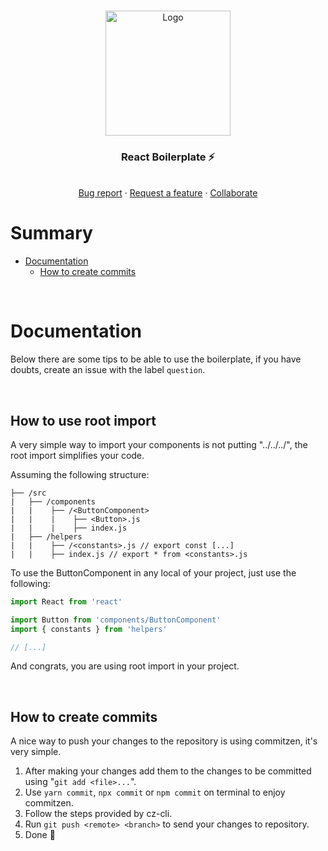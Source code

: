 <!-- PROJECT LOGO -->
<br />
<p align="center">
  <a href="https://github.com/CaaioSB/PIM2S">
    <img src="https://user-images.githubusercontent.com/34246280/175796578-96089ca0-2ecb-496b-a24c-767e7dca996e.png" alt="Logo" width="200">
  </a>
  
  <h3 align="center">React Boilerplate ⚡</h3>

  <p align="center">
    <br />
    <a href="https://github.com/CaaioSB/react-boilerplate/issues/new">Bug report</a>
    ·
    <a href="https://github.com/CaaioSB/react-boilerplate/issues/new">Request a feature</a>
    ·
    <a href="https://github.com/CaaioSB/react-boilerplate/compare">Collaborate</a>
  </p>
</p>

# Summary

- [Documentation](#documentation)
  - [How to create commits](#how-to-create-commits)

<br />

# Documentation

Below there are some tips to be able to use the boilerplate, if you have doubts, create an issue with the label `question`.

<br />

## How to use root import

A very simple way to import your components is not putting "../../../", the root import simplifies your code.

Assuming the following structure:

```
├── /src
|   ├── /components
|   |    ├── /<ButtonComponent>
|   |    |    ├── <Button>.js
|   |    |    ├── index.js
|   ├── /helpers
|   |    ├── /<constants>.js // export const [...]
|   |    ├── index.js // export * from <constants>.js

```
To use the ButtonComponent in any local of your project, just use the following:

```javascript
import React from 'react'

import Button from 'components/ButtonComponent'
import { constants } from 'helpers'

// [...]
```

And congrats, you are using root import in your project.

<br />

## How to create commits

A nice way to push your changes to the repository is using commitzen, it's very simple.

1. After making your changes add them to the changes to be committed using "`git add <file>...`".
2. Use `yarn commit`, `npx commit` or `npm commit` on terminal to enjoy commitzen.
3. Follow the steps provided by cz-cli.
4. Run `git push <remote> <branch>` to send your changes to repository.
5. Done 🎉
